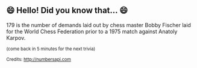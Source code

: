## 😄 Hello! Did you know that... 😄
179 is the number of demands laid out by chess master Bobby Fischer laid for the World Chess Federation prior to a 1975 match against Anatoly Karpov.

<sup>(come back in 5 minutes for the next trivia)</sup>


<sup>Credits: http://numbersapi.com</sup>
